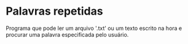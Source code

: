# Palavras repetidas
 Programa que pode ler um arquivo '.txt' ou um texto escrito na hora e procurar uma palavra especificada pelo usuário.
